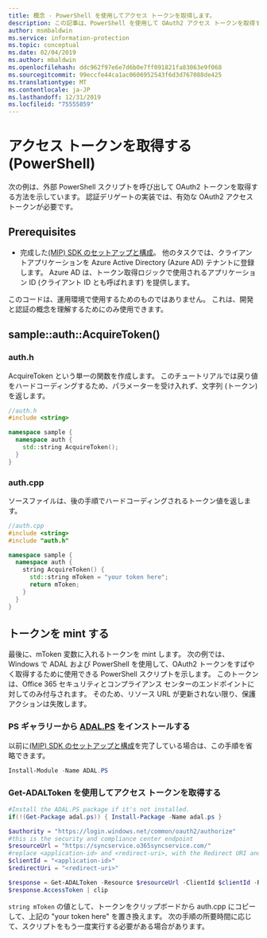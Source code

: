 ```yaml
---
title: 概念 - PowerShell を使用してアクセス トークンを取得します。
description: この記事は、PowerShell を使用して OAuth2 アクセス トークンを取得する方法を理解するのに役立ちます。 これは、認証委任の実装で必要になります。
author: msmbaldwin
ms.service: information-protection
ms.topic: conceptual
ms.date: 02/04/2019
ms.author: mbaldwin
ms.openlocfilehash: ddc962f97e6e7d6b0e7ff091821fa83063e9f068
ms.sourcegitcommit: 99eccfe44ca1ac0606952543f6d3d767088de425
ms.translationtype: MT
ms.contentlocale: ja-JP
ms.lasthandoff: 12/31/2019
ms.locfileid: "75555859"
---
```

# <a name="acquire-an-access-token-powershell"></a>アクセス トークンを取得する (PowerShell)

次の例は、外部 PowerShell スクリプトを呼び出して OAuth2 トークンを取得する方法を示しています。 認証デリゲートの実装では、有効な OAuth2 アクセストークンが必要です。

## <a name="prerequisites"></a>Prerequisites

- 完成した[(MIP) SDK のセットアップと構成](setup-configure-mip.md)。 他のタスクでは、クライアントアプリケーションを Azure Active Directory (Azure AD) テナントに登録します。 Azure AD は、トークン取得ロジックで使用されるアプリケーション ID (クライアント ID とも呼ばれます) を提供します。

このコードは、運用環境で使用するためのものではありません。 これは、開発と認証の概念を理解するためにのみ使用できます。 

## <a name="sampleauthacquiretoken"></a>sample::auth::AcquireToken()

### <a name="authh"></a>auth.h

AcquireToken という単一の関数を作成します。 このチュートリアルでは戻り値をハードコーディングするため、パラメーターを受け入れず、文字列 (トークン) を返します。

```cpp
//auth.h
#include <string>

namespace sample {
  namespace auth {
    std::string AcquireToken();
  }
}
```

### <a name="authcpp"></a>auth.cpp

ソースファイルは、後の手順でハードコーディングされるトークン値を返します。

```cpp
//auth.cpp
#include <string>
#include "auth.h"

namespace sample {
  namespace auth {
    string AcquireToken() {
      std::string mToken = "your token here";
      return mToken;
    }
  }
}
```

## <a name="mint-a-token"></a>トークンを mint する

最後に、mToken 変数に入れるトークンを mint します。 次の例では、Windows で ADAL および PowerShell を使用して、OAuth2 トークンをすばやく取得するために使用できる PowerShell スクリプトを示します。 このトークンは、Office 365 セキュリティとコンプライアンス センターのエンドポイントに対してのみ付与されます。 そのため、リソース URL が更新されない限り、保護アクションは失敗します。 

### <a name="install-adalpshttpswwwpowershellgallerycompackagesadalps31942-from-ps-gallery"></a>PS ギャラリーから [ADAL.PS](https://www.powershellgallery.com/packages/ADAL.PS/3.19.4.2) をインストールする

以前に[(MIP) SDK のセットアップと構成](setup-configure-mip.md)を完了している場合は、この手順を省略できます。

```PowerShell
Install-Module -Name ADAL.PS
```

### <a name="use-get-adaltoken-to-obtain-the-access-token"></a>Get-ADALToken を使用してアクセス トークンを取得する

```PowerShell
#Install the ADAL.PS package if it's not installed.
if(!(Get-Package adal.ps)) { Install-Package -Name adal.ps }

$authority = "https://login.windows.net/common/oauth2/authorize" 
#this is the security and compliance center endpoint
$resourceUrl = "https://syncservice.o365syncservice.com/"
#replace <application-id> and <redirect-uri>, with the Redirect URI and Application ID from your Azure AD application registration.
$clientId = "<application-id>"
$redirectUri = "<redirect-uri>"

$response = Get-ADALToken -Resource $resourceUrl -ClientId $clientId -RedirectUri $redirectUri -Authority $authority -PromptBehavior:Always
$response.AccessToken | clip
```

`string mToken` の値として、トークンをクリップボードから auth.cpp にコピーして、上記の "your token here" を置き換えます。 次の手順の所要時間に応じて、スクリプトをもう一度実行する必要がある場合があります。


